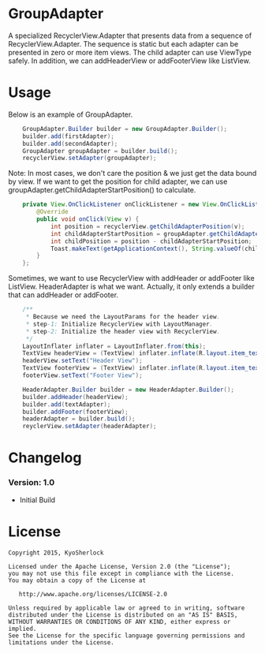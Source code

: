 # GroupAdapter 

A specialized RecyclerView.Adapter that presents data from a sequence of RecyclerView.Adapter. The sequence is static but each adapter can be presented in zero or more item views. The child adapter can use ViewType safely. In addition, we can addHeaderView or addFooterView like ListView.

# Usage

Below is an example of GroupAdapter.

```java
	GroupAdapter.Builder builder = new GroupAdapter.Builder();
	builder.add(firstAdapter);
	builder.add(secondAdapter);
	GroupAdapter groupAdapter = builder.build();
	recyclerView.setAdapter(groupAdapter);
```
Note: In most cases, we don't care the position & we just get the data bound by view. If we want to get the position for child adapter, we can use groupAdapter.getChildAdapterStartPosition() to calculate.

```java
	private View.OnClickListener onClickListener = new View.OnClickListener() {
		@Override
		public void onClick(View v) {
			int position = recyclerView.getChildAdapterPosition(v);
			int childAdapterStartPosition = groupAdapter.getChildAdapterStartPosition(childAdapter);
			int childPosition = position - childAdapterStartPosition;
			Toast.makeText(getApplicationContext(), String.valueOf(childPosition), Toast.LENGTH_SHORT).show();
		}
	};
```
Sometimes, we want to use RecyclerView with addHeader or addFooter like ListView. HeaderAdapter is what we want. Actually, it only extends a builder that can addHeader or addFooter.

```java
	/**
	 * Because we need the LayoutParams for the header view.
	 * step-1: Initialize RecyclerView with LayoutManager.
	 * step-2: Initialize the header view with RecyclerView.
	 */
	LayoutInflater inflater = LayoutInflater.from(this);
	TextView headerView = (TextView) inflater.inflate(R.layout.item_text, recyclerView, false);
	headerView.setText("Header View");
	TextView footerView = (TextView) inflater.inflate(R.layout.item_text, recyclerView, false);
	footerView.setText("Footer View");

	HeaderAdapter.Builder builder = new HeaderAdapter.Builder();
	builder.addHeader(headerView);
	builder.add(textAdapter);
	builder.addFooter(footerView);
	headerAdapter = builder.build();
	reyclerView.setAdapter(headerAdapter);
```

# Changelog

### Version: 1.0
  * Initial Build
  
# License

    Copyright 2015, KyoSherlock
    
    Licensed under the Apache License, Version 2.0 (the "License");
    you may not use this file except in compliance with the License.
    You may obtain a copy of the License at
    
       http://www.apache.org/licenses/LICENSE-2.0
    
    Unless required by applicable law or agreed to in writing, software
    distributed under the License is distributed on an "AS IS" BASIS,
    WITHOUT WARRANTIES OR CONDITIONS OF ANY KIND, either express or implied.
    See the License for the specific language governing permissions and
    limitations under the License.